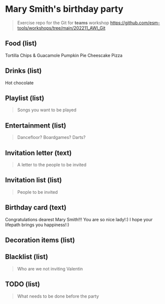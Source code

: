 # Mary Smith's birthday party
> Exercise repo for the Git for **teams** workshop https://github.com/esm-tools/workshops/tree/main/202211_AWI_Git

## Food (list)
Tortilla Chips & Guacamole 
Pumpkin Pie Cheescake
Pizza

## Drinks (list)
Hot chocolate

## Playlist (list)
> Songs you want to be played


## Entertainment (list)
> Dancefloor? Boardgames? Darts?


## Invitation letter (text)
> A letter to the people to be invited


## Invitation list (list)
> People to be invited


## Birthday card (text)
Congratulations dearest Mary Smith!!!
You are so nice lady!:) I hope your lifepath brings you happiness!:) 

## Decoration items (list)


## Blacklist (list)
> Who are we not inviting
Valentin


## TODO (list)
> What needs to be done before the party


